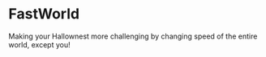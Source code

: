 # FastWorld
Making your Hallownest more challenging by changing speed of the entire world, except you!
